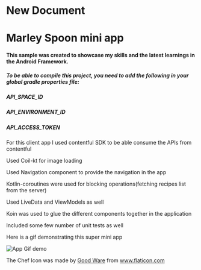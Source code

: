 # New Document

# Marley Spoon mini app

#### This sample was created to showcase my skills and the latest learnings in the Android Framework.

##### To be able to compile this project, you need to add the following in your global gradle properties file:

##### API_SPACE_ID
##### API_ENVIRONMENT_ID
##### API_ACCESS_TOKEN

For this client app I used contentful SDK to be able consume the APIs from contentful

Used Coil-kt for image loading

Used Navigation component to provide the navigation in the app

Kotlin-coroutines were used for blocking operations(fetching recipes list from the server)

Used LiveData and ViewModels as well

Koin was used to glue the different components together in the application

Included some few number of unit tests as well

Here is a gif demonstrating this super mini app


![App Gif demo](/readmeassets/marley_spoon_gif.gif)







<div>The Chef Icon was made by <a href="https://www.flaticon.com/authors/good-ware" title="Good Ware">Good Ware</a> from <a href="https://www.flaticon.com/"             title="Flaticon">www.flaticon.com</a></div>